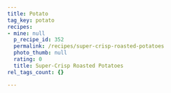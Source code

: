 ```yaml
---
title: Potato
tag_key: potato
recipes:
- mine: null
  p_recipe_id: 352
  permalink: /recipes/super-crisp-roasted-potatoes
  photo_thumb: null
  rating: 0
  title: Super-Crisp Roasted Potatoes
rel_tags_count: {}

---
```

